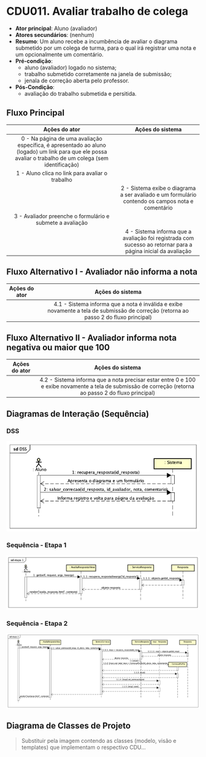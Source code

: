 # CDU011. Avaliar trabalho de colega 

- **Ator principal**: Aluno (avaliador)
- **Atores secundários**: (nenhum)
- **Resumo**: Um aluno recebe a incumbência de avaliar o diagrama submetido por um colega de turma, para o qual irá registrar uma nota e um opcionalmente um comentário.
- **Pré-condição**: 
  - aluno (avaliador) logado no sistema;
  - trabalho submetido corretamente na janela de submissão;
  - jenala de correção aberta pelo professor.
- **Pós-Condição**: 
  - avaliação do trabalho submetida e persitida. 

## Fluxo Principal
| Ações do ator | Ações do sistema |
| :-----------: | :--------------: | 
| 0 - Na página de uma avaliação específica, é apresentado ao aluno (logado) um link para que ele possa avaliar o trabalho de um colega (sem identificação) | |  
| 1 - Aluno clica no link para avaliar o trabalho |  |
|  | 2 - Sistema exibe o diagrama a ser avaliado e um formulário contendo os campos nota e comentário |
| 3 - Avaliador preenche o formulário e submete a avaliação |  |
|  | 4 - Sistema informa que a avaliação foi registrada com sucesso ao retornar para a página inicial da avaliação |

## Fluxo Alternativo I - Avaliador não informa a nota
| Ações do ator | Ações do sistema |
| :-----------: |:---------------: | 
|  | 4.1 - Sistema informa que a nota é inválida e exibe novamente a tela de submissão de correção (retorna ao passo 2 do fluxo principal) |

## Fluxo Alternativo II - Avaliador informa nota negativa ou maior que 100
| Ações do ator | Ações do sistema |
| :-----------: | :--------------: | 
| | 4.2 - Sistema informa que a nota precisar estar entre 0 e 100 e exibe novamente a tela de submissão de correção (retorna ao passo 2 do fluxo principal) |  

## Diagramas de Interação (Sequência)

### DSS

![Diagrama de Sequência do Sistema](./imagens/DSS.png)

### Sequência - Etapa 1

![Etapa 1 do diagrama de sequência](./imagens/etapa%201.png)

### Sequência - Etapa 2

![Etapa 2 do diagrama de sequência](./imagens/etapa%202.png)

## Diagrama de Classes de Projeto

> Substituir pela imagem contendo as classes (modelo, visão e templates) que implementam o respectivo CDU...